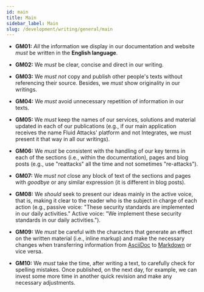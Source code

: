 ```yaml
---
id: main
title: Main
sidebar_label: Main
slug: /development/writing/general/main
---
```


* **GM01:** *All* the information we display in our documentation and website
  *must* be written in the **English language**.

* **GM02:** We *must* be clear, concise and direct in our writing.

* **GM03:** We *must not* copy and publish other people's texts
  without referencing their source.
  Besides, we *must* show originality in our writings.

* **GM04:** We *must* avoid unnecessary repetition of information in our texts.

* **GM05:** We *must* keep the names of our services, solutions and material
  updated in each of our publications
  (e.g., if our main application receives the name Fluid Attacks' platform
  and not Integrates,
  we must present it that way in all our writings).

* **GM06:** We *must* be consistent with the handling of our key terms
  in each of the sections (i.e., within the documentation),
  pages and blog posts
  (e.g., use "reattacks" all the time and not sometimes "re-attacks").

* **GM07:** We *must not* close any block of text
  of the sections and pages
  with *goodbye* or any similar expression
  (it is different in blog posts).

* **GM08:** We *should* seek to present our ideas mainly in the active voice,
  that is, making it clear to the reader
  who is the subject in charge of each action
  (e.g., passive voice:
  "These security standards are implemented in our daily activities."
  Active voice:
  "We implement these security standards in our daily activities.").

* **GM09:** We *must* be careful with the characters
  that generate an effect on the written material (i.e., inline markup)
  and make the necessary changes when transferring information
  from [AsciiDoc](http://asciidoc.org/)
  to [Markdown](https://daringfireball.net/projects/markdown/) or vice versa.

* **GM10:** We *must* take the time, after writing a text,
  to carefully check for spelling mistakes.
  Once published, on the next day, for example,
  we can invest some more time in another quick revision
  and make any necessary adjustments.
